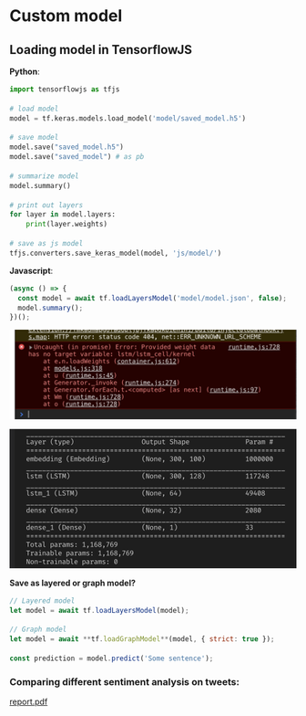 # Custom model

## Loading model in TensorflowJS

**Python**:

```python
import tensorflowjs as tfjs

# load model
model = tf.keras.models.load_model('model/saved_model.h5')

# save model
model.save("saved_model.h5")
model.save("saved_model") # as pb

# summarize model
model.summary()

# print out layers
for layer in model.layers:
	print(layer.weights)

# save as js model
tfjs.converters.save_keras_model(model, 'js/model/')
```

**Javascript**:

```jsx
(async () => {
  const model = await tf.loadLayersModel('model/model.json', false);
  model.summary();
})();
```

![Custom%20model%20b827fc44643e422c817652db6414a851/Untitled.png](Custom%20model%20b827fc44643e422c817652db6414a851/Untitled.png)

![Custom%20model%20b827fc44643e422c817652db6414a851/Untitled%201.png](Custom%20model%20b827fc44643e422c817652db6414a851/Untitled%201.png)

**Save as layered or graph model?**

```jsx
// Layered model
let model = await tf.loadLayersModel(model);

// Graph model
let model = await **tf.loadGraphModel**(model, { strict: true });

const prediction = model.predict('Some sentence');
```

### **Comparing different sentiment analysis on tweets:**

[report.pdf](Custom%20model%20b827fc44643e422c817652db6414a851/report.pdf)